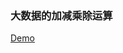 ### 大数据的加减乘除运算
<a href="http://leoyuan.github.io/assets/bignum/bignum.html" target="_blank">Demo</a>
